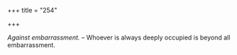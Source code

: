+++
title = "254"

+++

*Against embarrassment.* – Whoever is always deeply occupied is beyond all embarrassment.


